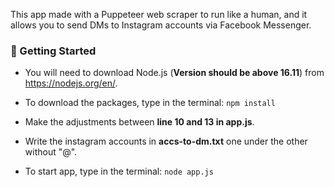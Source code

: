 This app made with a Puppeteer web scraper to run like a human, and it allows you to send DMs to Instagram accounts via Facebook Messenger.

### 🔧 Getting Started

- You will need to download Node.js (**Version should be above 16.11**) from https://nodejs.org/en/.

- To download the packages, type in the terminal: `npm install`

- Make the adjustments between **line 10 and 13 in app.js**.

- Write the instagram accounts in **accs-to-dm.txt** one under the other without "@".

- To start app, type in the terminal: `node app.js`
